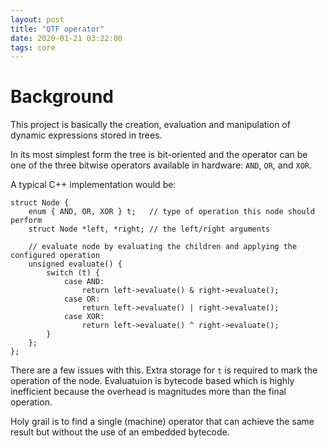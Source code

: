 ```yaml
---
layout: post
title: "QTF operator"
date: 2020-01-21 03:22:00
tags: core
---
```


# Background

This project is basically the creation, evaluation and manipulation of dynamic expressions stored in trees. 

In its most simplest form the tree is bit-oriented and the operator can be one of the three bitwise operators available
in hardware: `AND`, `OR`, and `XOR`.

A typical C++ implementation would be:

```
struct Node {
    enum { AND, OR, XOR } t;   // type of operation this node should perform
    struct Node *left, *right; // the left/right arguments

    // evaluate node by evaluating the children and applying the configured operation
    unsigned evaluate() {
        switch (t) {
            case AND:
                return left->evaluate() & right->evaluate();
            case OR:
                return left->evaluate() | right->evaluate();
            case XOR:
                return left->evaluate() ^ right->evaluate();
        }
    };
};
```
There are a few issues with this. 
Extra storage for `t` is required to mark the operation of the node.
Evaluatuion is bytecode based which is highly inefficient because the overhead is magnitudes more than the final operation.

Holy grail is to find a single (machine) operator that can achieve the same result but without the use of an embedded bytecode.  